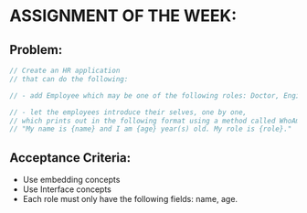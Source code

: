 # ASSIGNMENT OF THE WEEK:

## Problem:
```go
// Create an HR application
// that can do the following:

// - add Employee which may be one of the following roles: Doctor, Engineer, Lawyer

// - let the employees introduce their selves, one by one,
// which prints out in the following format using a method called WhoAmI()
// "My name is {name} and I am {age} year(s) old. My role is {role}."
```

## Acceptance Criteria:
- Use embedding concepts
- Use Interface concepts
- Each role must only have the following fields: name, age.